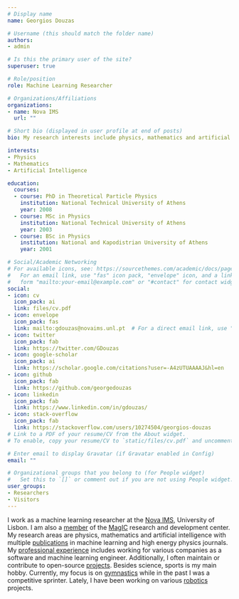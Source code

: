 ```yaml
---
# Display name
name: Georgios Douzas

# Username (this should match the folder name)
authors:
- admin

# Is this the primary user of the site?
superuser: true

# Role/position
role: Machine Learning Researcher

# Organizations/Affiliations
organizations:
- name: Nova IMS
  url: ""

# Short bio (displayed in user profile at end of posts)
bio: My research interests include physics, mathematics and artificial intelligence.

interests:
- Physics
- Mathematics
- Artificial Intelligence

education:
  courses:
  - course: PhD in Theoretical Particle Physics
    institution: National Technical University of Athens
    year: 2008
  - course: MSc in Physics
    institution: National Technical University of Athens
    year: 2003
  - course: BSc in Physics
    institution: National and Kapodistrian University of Athens
    year: 2001

# Social/Academic Networking
# For available icons, see: https://sourcethemes.com/academic/docs/page-builder/#icons
#   For an email link, use "fas" icon pack, "envelope" icon, and a link in the
#   form "mailto:your-email@example.com" or "#contact" for contact widget.
social:
- icon: cv
  icon_pack: ai
  link: files/cv.pdf
- icon: envelope
  icon_pack: fas
  link: mailto:gdouzas@novaims.unl.pt  # For a direct email link, use "mailto:test@example.org".
- icon: twitter
  icon_pack: fab
  link: https://twitter.com/GDouzas
- icon: google-scholar
  icon_pack: ai
  link: https://scholar.google.com/citations?user=-A4zUTUAAAAJ&hl=en
- icon: github
  icon_pack: fab
  link: https://github.com/georgedouzas
- icon: linkedin
  icon_pack: fab
  link: https://www.linkedin.com/in/gdouzas/
- icon: stack-overflow
  icon_pack: fab
  link: https://stackoverflow.com/users/10274504/georgios-douzas
# Link to a PDF of your resume/CV from the About widget.
# To enable, copy your resume/CV to `static/files/cv.pdf` and uncomment the lines below.

# Enter email to display Gravatar (if Gravatar enabled in Config)
email: ""

# Organizational groups that you belong to (for People widget)
#   Set this to `[]` or comment out if you are not using People widget.
user_groups:
- Researchers
- Visitors
---
```


I work as a machine learning researcher at the [Nova IMS](https://www.novaims.unl.pt/default), University of Lisbon. I am also a [member](https://www.novaims.unl.pt/magic/#team-section) of the [MagIC](https://www.novaims.unl.pt/magic/#home-section) research and development center. My research areas are physics, mathematics and artificial intelligence with multiple [publications](#publications) in machine learning and high energy physics journals. My [professional experience](#experience) includes working for various companies as a software and machine learning engineer. Additionally, I often maintain or contribute to open-source [projects](#projects). Besides science, sports is my main hobby. Currently, my focus is on [gymnastics](hobbies/gymnastics/) while in the past I was a competitive sprinter. Lately, I have been working on various [robotics](hobbies/robotics/) projects.
